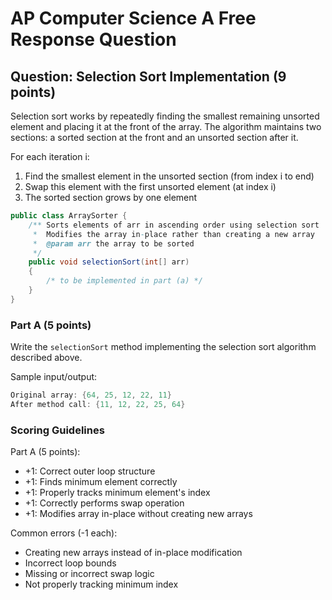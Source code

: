 # AP Computer Science A Free Response Question

## Question: Selection Sort Implementation (9 points)

Selection sort works by repeatedly finding the smallest remaining unsorted element and placing it at the front of the array. The algorithm maintains two sections: a sorted section at the front and an unsorted section after it.

For each iteration i:
1. Find the smallest element in the unsorted section (from index i to end)
2. Swap this element with the first unsorted element (at index i)
3. The sorted section grows by one element

```java
public class ArraySorter {
    /** Sorts elements of arr in ascending order using selection sort
     *  Modifies the array in-place rather than creating a new array
     *  @param arr the array to be sorted
     */
    public void selectionSort(int[] arr)
    {
        /* to be implemented in part (a) */
    }
}
```

### Part A (5 points)

Write the `selectionSort` method implementing the selection sort algorithm described above.

Sample input/output:
```java
Original array: {64, 25, 12, 22, 11}
After method call: {11, 12, 22, 25, 64}
```

### Scoring Guidelines

Part A (5 points):
- +1: Correct outer loop structure
- +1: Finds minimum element correctly
- +1: Properly tracks minimum element's index
- +1: Correctly performs swap operation
- +1: Modifies array in-place without creating new arrays

Common errors (-1 each):
- Creating new arrays instead of in-place modification
- Incorrect loop bounds
- Missing or incorrect swap logic
- Not properly tracking minimum index